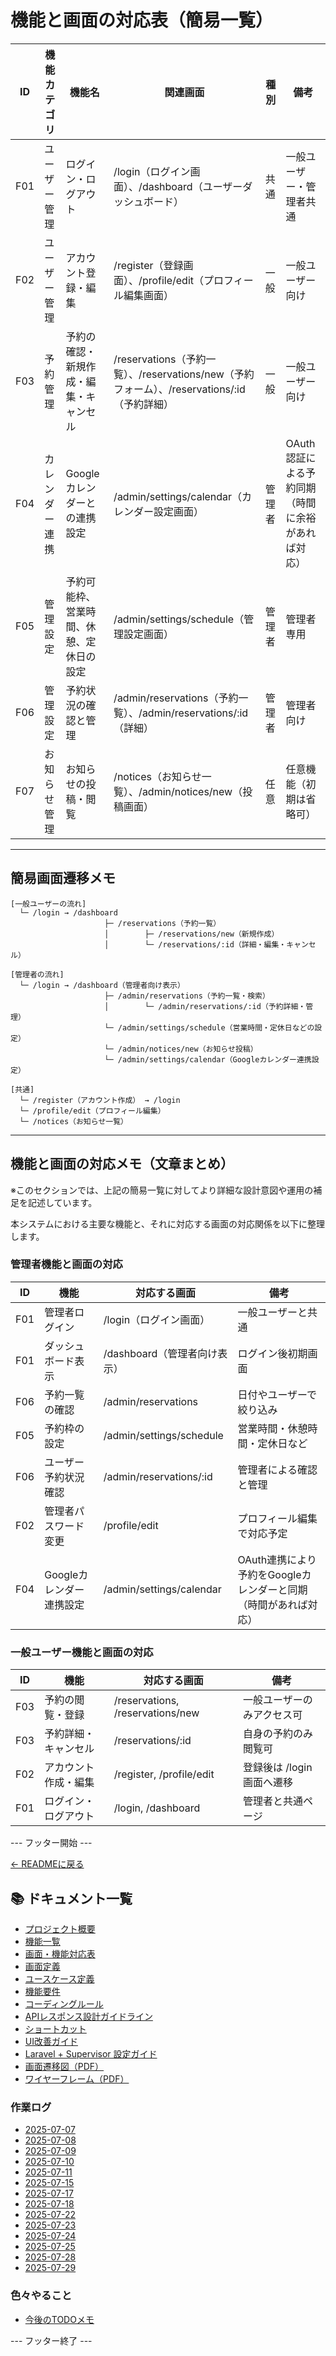 # 機能と画面の対応表（簡易一覧）

| ID   | 機能カテゴリ | 機能名 | 関連画面 | 種別 | 備考 |
|------|--------------|--------|----------|------|------|
| F01  | ユーザー管理 | ログイン・ログアウト | /login（ログイン画面）、/dashboard（ユーザーダッシュボード） | 共通 | 一般ユーザー・管理者共通 |
| F02  | ユーザー管理 | アカウント登録・編集 | /register（登録画面）、/profile/edit（プロフィール編集画面） | 一般 | 一般ユーザー向け |
| F03  | 予約管理 | 予約の確認・新規作成・編集・キャンセル | /reservations（予約一覧）、/reservations/new（予約フォーム）、/reservations/:id（予約詳細） | 一般 | 一般ユーザー向け |
| F04  | カレンダー連携 | Googleカレンダーとの連携設定 | /admin/settings/calendar（カレンダー設定画面） | 管理者 | OAuth認証による予約同期（時間に余裕があれば対応） |
| F05  | 管理設定 | 予約可能枠、営業時間、休憩、定休日の設定 | /admin/settings/schedule（管理設定画面） | 管理者 | 管理者専用 |
| F06  | 管理設定 | 予約状況の確認と管理 | /admin/reservations（予約一覧）、/admin/reservations/:id（詳細） | 管理者 | 管理者向け |
| F07  | お知らせ管理 | お知らせの投稿・閲覧 | /notices（お知らせ一覧）、/admin/notices/new（投稿画面） | 任意 | 任意機能（初期は省略可） |

---

## 簡易画面遷移メモ

```text
[一般ユーザーの流れ]
  └─ /login → /dashboard
                     ├─ /reservations（予約一覧）
                     │        ├─ /reservations/new（新規作成）
                     │        └─ /reservations/:id（詳細・編集・キャンセル）

[管理者の流れ]
  └─ /login → /dashboard（管理者向け表示）
                     ├─ /admin/reservations（予約一覧・検索）
                     │        └─ /admin/reservations/:id（予約詳細・管理）
                     └─ /admin/settings/schedule（営業時間・定休日などの設定）
                     └─ /admin/notices/new（お知らせ投稿）
                     └─ /admin/settings/calendar（Googleカレンダー連携設定）

[共通]
  └─ /register（アカウント作成） → /login
  └─ /profile/edit（プロフィール編集）
  └─ /notices（お知らせ一覧）

```

---

## 機能と画面の対応メモ（文章まとめ）

※このセクションでは、上記の簡易一覧に対してより詳細な設計意図や運用の補足を記述しています。

本システムにおける主要な機能と、それに対応する画面の対応関係を以下に整理します。

### 管理者機能と画面の対応

| ID   | 機能 | 対応する画面 | 備考 |
|------|------|----------------|------|
| F01  | 管理者ログイン         | /login（ログイン画面） | 一般ユーザーと共通 |
| F01  | ダッシュボード表示     | /dashboard（管理者向け表示） | ログイン後初期画面 |
| F06  | 予約一覧の確認         | /admin/reservations | 日付やユーザーで絞り込み |
| F05  | 予約枠の設定           | /admin/settings/schedule | 営業時間・休憩時間・定休日など |
| F06  | ユーザー予約状況確認   | /admin/reservations/:id | 管理者による確認と管理 |
| F02  | 管理者パスワード変更   | /profile/edit | プロフィール編集で対応予定 |
| F04  | Googleカレンダー連携設定 | /admin/settings/calendar | OAuth連携により予約をGoogleカレンダーと同期（時間があれば対応） |

### 一般ユーザー機能と画面の対応

| ID   | 機能 | 対応する画面 | 備考 |
|------|------|----------------|------|
| F03  | 予約の閲覧・登録       | /reservations, /reservations/new | 一般ユーザーのみアクセス可 |
| F03  | 予約詳細・キャンセル    | /reservations/:id | 自身の予約のみ閲覧可 |
| F02  | アカウント作成・編集   | /register, /profile/edit | 登録後は /login 画面へ遷移 |
| F01  | ログイン・ログアウト    | /login, /dashboard | 管理者と共通ページ |
--- フッター開始 ---

[← READMEに戻る](../README.md)

## 📚 ドキュメント一覧

- [プロジェクト概要](project-overview.md)
- [機能一覧](features.md)
- [画面・機能対応表](function_screen_map.md)
- [画面定義](screens.md)
- [ユースケース定義](usecase_reserve.md)
- [機能要件](functional_requirements.md)
- [コーディングルール](coding-rules.md)
- [APIレスポンス設計ガイドライン](api_response.md)
- [ショートカット](shortcuts.md)
- [UI改善ガイド](ui_improvement_guide.md)
- [Laravel + Supervisor 設定ガイド](supervisor.md)
- [画面遷移図（PDF）](画面遷移図.pdf)
- [ワイヤーフレーム（PDF）](ワイヤーフレーム.pdf)

### 作業ログ
- [2025-07-07](logs/2025-07-07.md)
- [2025-07-08](logs/2025-07-08.md)
- [2025-07-09](logs/2025-07-09.md)
- [2025-07-10](logs/2025-07-10.md)
- [2025-07-11](logs/2025-07-11.md)
- [2025-07-15](logs/2025-07-15.md)
- [2025-07-17](logs/2025-07-17.md)
- [2025-07-18](logs/2025-07-18.md)
- [2025-07-22](logs/2025-07-22.md)
- [2025-07-23](logs/2025-07-23.md)
- [2025-07-24](logs/2025-07-24.md)
- [2025-07-25](logs/2025-07-25.md)
- [2025-07-28](logs/2025-07-28.md)
- [2025-07-29](logs/2025-07-29.md)

### 色々やること
- [今後のTODOメモ](todo.md)

--- フッター終了 ---

